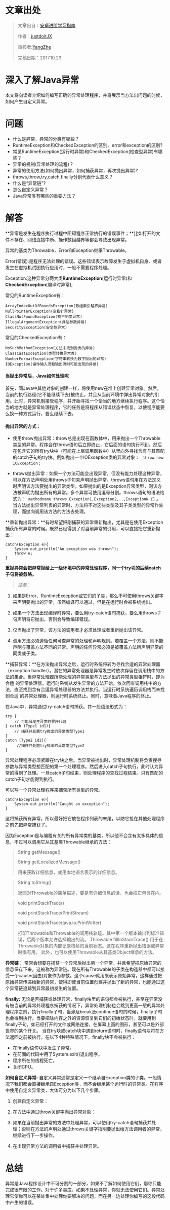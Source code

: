 # 文章出处

>文章出自：[安卓进阶学习指南](https://github.com/iwannabetop/Awesome-Android-Learning-Guide)
>
>作者：[justdoitJX](https://github.com/justdoitJX) 
>
>审核者:[YangZhe](https://github.com/StudyLifeTime)
>
> 完稿日期：2017.10.23

# 深入了解Java异常
本文将向读者介绍如何编写正确的异常处理程序，并将展示当方法出问题的时候，如何产生自定义异常。

# 问题
* 什么是异常，异常的分类有哪些？
* RuntimeException和CheckedException的区别、error和exception的区别?
* 常见RuntimeException(运行时异常)和CheckedException(检查型异常)有哪些？
* 异常的机制(异常处理的流程)？
* 异常的使用方法(如何抛出异常，如何捕获异常，再次抛出异常)?
* throws,throw,try,catch,finally分别代表什么意义？
* 什么是“异常链”?
* 怎么自定义异常？
* Java异常类有哪些的重要方法？

# 解答
**异常是发生在程序执行过程中阻碍程序正常执行的错误事件；**比如打开的文件不存在、网络连接中断、操作数组越界等都会导致出现异常。

异常的基类为Throwable，Error和Exception继承Throwable。

Error(错误):是程序无法处理的错误。这些错误表示故障发生于虚拟机自身、或者发生在虚拟机试图执行应用时，一般不需要程序处理。 

Exception:这种异常分两大类**RuntimeException**(运行时异常)和**CheckedException**(编译时异常);

常见的RuntimeException有：

	ArrayIndexOutOfBoundsException(数组索引越界异常)
	NullPointerException(空指针异常)
	ClassNotFoundException(找不到类异常)
	IllegalArgumentException(非法参数异常)
	SecurityException(安全性异常)
	
常见的CheckedException有：

	NoSuchMethodException(方法未找到抛出的异常)
	ClassCastException(类型转换异常类)
	NumberFormatException(字符串转换为数字抛出的异常)
	IOException(操作输入流和输出流时可能出现的异常)

#### 当抛出异常后，Java如何处理呢
首先，同Java中其他对象的创建一样，将使用new在堆上创建异常对象。然后，当前的执行路径(它不能继续下去)被终止，并且从当前环境中弹出异常对象的引用。此时，异常机制接管程序，并开始寻找一个恰当的地方继续执行程序。这个恰当的地方就是异常处理程序，它的任务是将程序从错误状态中恢复，以使程序能要么换一种方式运行，要么继续下去。

#### 抛出异常的方式：
* 使用throw抛出异常：throw总是出现在函数体中，用来抛出一个Throwable类型的异常。程序会在throw语句后立即终止，它后面的语句执行不到，然后在包含它的所有try块中（可能在上层调用函数中）从里向外寻找含有与其匹配的catch子句的try块。例如抛出一个IOException类的异常对象：
``` throw new IOException``` ;

* throws抛出异常：如果一个方法可能会出现异常，但没有能力处理这种异常，可以在方法声明处用throws子句来声明抛出异常。throws语句用在方法定义时声明该方法要抛出的异常类型，如果抛出的是Exception异常类型，则该方法被声明为抛出所有的异常。多个异常可使用逗号分割。throws语句的语法格式为：``` methodname throws Exception1,Exception2,..,ExceptionN {}``` 。
当方法抛出异常列表的异常时，方法将不对这些类型及其子类类型的异常作处理，而抛向调用该方法的方法去处理。

**重新抛出异常：**有时希望把刚捕获的异常重新抛出，尤其是在使用Exception捕获所有异常的时候。既然已经得到了对当前异常的引用，可以直接把它重新抛出：

``` 
catch(Exception e){
	System.out,println("An exception was thrown");
	throw e;
}
```
 
**重抛异常会把异常抛给上一级环境中的异常处理程序，同一个try块的后续catch子句将被忽略。**


> *注意*：

1. 如果是Error、RuntimeException或它们的子类，那么不可使用throws关键字来声明要抛出的异常，虽然编译可以通过，但是在运行时会被系统抛出。

2. 如果一个方法出现编译时异常，要么用try-catch语句捕获，要么用throws子句声明将它抛出，否则会导致编译错误。

3. 仅当抛出了异常，该方法的调用者才必须处理或者重新抛出该异常。

4. 调用方法必须遵循任何可查异常的处理和声明规则。若覆盖一个方法，则不能声明与覆盖方法不同的异常。声明的任何异常必须是被覆盖方法所声明异常的同类或子类。

**捕获异常：**在方法抛出异常之后，运行时系统将转为寻找合适的异常处理器（exception handler）。潜在的异常处理器是异常发生时依次存留在调用栈中的方法的集合。当异常处理器所能处理的异常类型与方法抛出的异常类型相符时，即为合适 的异常处理器。运行时系统从发生异常的方法开始，依次回查调用栈中的方法，直至找到含有合适异常处理器的方法并执行。当运行时系统遍历调用栈而未找到合适 的异常处理器，则运行时系统终止。同时，意味着Java程序的终止。

在Java中，异常通过try-catch语句捕获。其一般语法形式为：

``` 
try {  
    // 可能会发生异常的程序代码  
} catch (Type1 id1){  
    // 捕获并处置try抛出的异常类型Type1  
}  
catch (Type2 id2){  
     //捕获并处置try抛出的异常类型Type2  
}  
``` 

异常处理程序必须紧跟在try块之后。当异常被抛出时，异常处理机制将负责搜寻参数与异常类型想匹配的第一个处理程序。然后进入catch子句执行，此时认为异常的得到了处理。一旦catch子句结束，则处理程序的查找过程结束。只有匹配的catch子句才能得到执行。

可以写一个异常处理程序来捕获所有类型的异常。

``` 
catch(Exception e){
	System.out.println("Caught an exception");
}
``` 
这将捕获所有异常，所以最好把它放在程序列表的末尾，以防它抢在其他处理程序之前先把异常捕获了。

因为Exception是与编程有关的所有异常类的基类，所以他不会含有太多具体的信息，不过可以调用它从其基类Throwable继承的方法：
> String getMessage()
> 
> String getLocalizedMessage()
> 
> 用来获取详细信息，或用本地语言表示的详细信息。


> String toString()
> 
> 返回对Throwable的简单描述，要是有详细信息的话，也会把它包含在内。


> void printStackTrace()
> 
> void printStackTrace(PrintStream)
> 
> void printStackTrace(java.io.PrintWriter)
> 
> 打印Throwable和Throwable的调用栈轨迹。其中第一个版本输出到标准错误，后两个版本允许选择输出的流。
Throwable fillInStackTrace()
用于在Throwable对象的内部记录栈帧的当前状态。这在程序重新抛出错误或异常时很有用。
此外，也可以使用Throwable从其基类Object继承的方法。


**异常链：**
常常会想要在捕获一个异常后抛出另一个异常，并且希望把原始异常的信息保存下来，这被称为异常链。现在所有Throwable的子类在构造器中都可以接受一个cause(因由)对象作为参数。这个cause就用来表示原始异常，这样通过把原始异常传递给新的异常，使得即使当前位置创建并抛出了新的异常，也能通过这个异常链追踪到异常最初发生的位置。

**finally:**
无论是否捕获或处理异常，finally块里的语句都会被执行，甚至在异常没有被当前的异常处理程序捕获的情况下，异常处理机制也会跳到更高一层的异常处理程序之前，执行finally子句，当涉及break及continue语句的时候，finally子句也会得到执行。当要把除内存之外的资源恢复到它们的初始状态时，就要用到finally子句，如已经打开的文件或网络连接，在屏幕上画的图形，甚至可以是外部世界的某个开关。
当在try块或catch块中遇到return语句时，finally语句块将在方法返回之前被执行。在以下4种特殊情况下，finally块不会被执行：

* 在finally语句块中发生了异常。
* 在前面的代码中用了System.exit()退出程序。
* 程序所在的线程死亡。
* 关闭CPU。

**如何自定义异常:**
自定义异常通常是定义一个继承自Exception类的子类。一般情况下我们都会直接继承自Exception类，而不会继承某个运行时的异常类。在程序中使用自定义异常类，大体可分为以下几个步骤。

1. 创建自定义异常：

2. 在方法中通过throw关键字抛出异常对象：

3. 如果在当前抛出异常的方法中处理异常，可以使用try-catch语句捕获并处理；否则在方法的声明处通过throws关键字指明要抛出给方法调用者的异常，继续进行下一步操作。

4. 在出现异常方法的调用者中捕获并处理异常。

# 总结
异常是Java程序设计中不可分割的一部分，如果不了解如何使用它们，那你只能完成很有限的工作。对于许多类库，如果不处理异常，你就无法使用它们。异常处理它使你可以在某处集中处理你要解决的问题，而在另一边处理你编写的这段代码中产生的错误。













